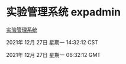 # 实验管理系统 expadmin
[实验管理系统](http://59.174.25.102:56808/expadmin-782313d2-e1b1-4ea7-932e-3a55e6a1a4d0/)

2021年 12月 27日 星期一 14:32:12 CST

2021年 12月 27日 星期一 06:32:12 GMT

